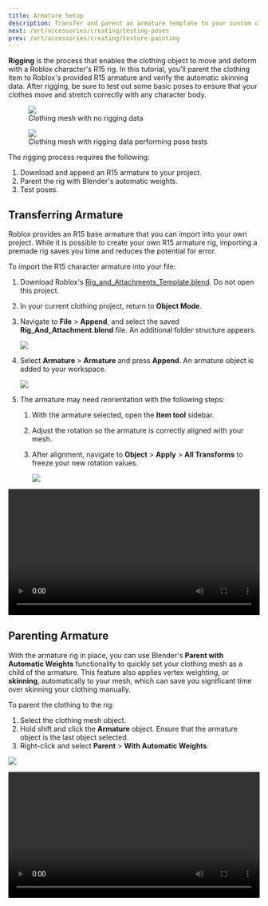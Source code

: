 ```yaml
---
title: Armature Setup
description: Transfer and parent an armature template to your custom clothing Blender project.
next: /art/accessories/creating/testing-poses
prev: /art/accessories/creating/texture-painting
---
```


**Rigging** is the process that enables the clothing object to move and deform with a Roblox character's R15 rig. In this tutorial, you'll parent the clothing item to Roblox's provided R15 armature and verify the automatic skinning data. After rigging, be sure to test out some basic poses to ensure that your clothes move and stretch correctly with any character body.

<GridContainer numColumns="2">
  <figure>
    <img src="../../../assets/art/accessories/creating/Texturing-Complete.png" />
    <figcaption>Clothing mesh with no rigging data</figcaption>
  </figure>
  <figure>
    <img src="../../../assets/art/accessories/creating/Rigging-Pose-Tests.png" />
    <figcaption>Clothing mesh with rigging data performing pose tests</figcaption>
  </figure>
</GridContainer>

The rigging process requires the following:

1. Download and append an R15 armature to your project.
2. Parent the rig with Blender's automatic weights.
3. Test poses.

## Transferring Armature

Roblox provides an R15 base armature that you can import into your own project. While it is possible to create your own R15 armature rig, importing a premade rig saves you time and reduces the potential for error.

To import the R15 character armature into your file:

1. Download Roblox's [Rig_and_Attachments_Template.blend](../../../assets/modeling/meshes/reference-files/Rig_and_Attachments_Templates.zip). Do not open this project.
2. In your current clothing project, return to **Object Mode**.
3. Navigate to **File** > **Append**, and select the saved **Rig_And_Attachment.blend** file. An additional folder structure appears.

   <img src="../../../assets/art/accessories/creating/Rigging-Append-Browser.png" />

4. Select **Armature** > **Armature** and press **Append**. An armature object is added to your workspace.

   <img src="../../../assets/art/accessories/creating/Rigging-Armature-Appended.png" />

5. The armature may need reorientation with the following steps:

   1. With the armature selected, open the **Item tool** sidebar.
   2. Adjust the rotation so the armature is correctly aligned with your mesh.
   3. After alignment, navigate to **Object** > **Apply** > **All Transforms** to freeze your new rotation values.

      <img src="../../../assets/art/accessories/creating/Rigging-Freeze-Transforms.png" />

<video controls src="../../../assets/art/accessories/creating/Rigging_01.mp4" width="100%"></video>

## Parenting Armature

With the armature rig in place, you can use Blender's **Parent with Automatic Weights** functionality to quickly set your clothing mesh as a child of the armature. This feature also applies vertex weighting, or **skinning**, automatically to your mesh, which can save you significant time over skinning your clothing manually.

To parent the clothing to the rig:

1. Select the clothing mesh object.
2. Hold shift and click the **Armature** object. Ensure that the armature object is the last object selected.
3. Right-click and select **Parent** > **With Automatic Weights**.

<img src="../../../assets/art/accessories/creating/Rigging-Auto-Weights.png" />

<video controls src="../../../assets/art/accessories/creating/Rigging_02.mp4" width="100%"></video>
